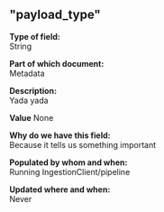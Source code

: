 ## "payload_type"

**Type of field:**  
String  

**Part of which document:**  
Metadata

**Description:**  
Yada yada  

**Value**
None

**Why do we have this field:**  
Because it tells us something important  

**Populated by whom and when:**  
Running IngestionClient/pipeline

**Updated where and when:**  
Never
